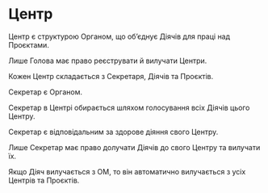 # Центр

<subject>Центр</subject> є структурою <subject>Органом</subject>, що
обʼєднує <subject>Діячів</subject> для праці
над <subject>Проєктами</subject>.

Лише <subject>Голова</subject> має право реєструвати й вилучати <subject>Центри</subject>.

Кожен <subject>Центр</subject> складається з <subject>Секретаря</subject>, <subject>Діячів</subject> та <subject>
Проєктів</subject>.

<subject>Секретар</subject> є <subject>Органом</subject>.

<subject>Секретар</subject> в <subject>Центрі</subject> обирається шляхом голосування всіх <subject>Діячів</subject>
цього <subject>Центру</subject>.

<subject>Секретар</subject> є відповідальним за здорове діяння свого
<subject>Центру</subject>.

Лише <subject>Секретар</subject> має право долучати <subject>Діячів</subject> до свого <subject>
Центру</subject> та
вилучати їх.

Якщо <subject>Діяч</subject> вилучається з <subject>ОМ</subject>, то він автоматично вилучається з
усіх <subject>Центрів</subject> та <subject>Проєктів</subject>.